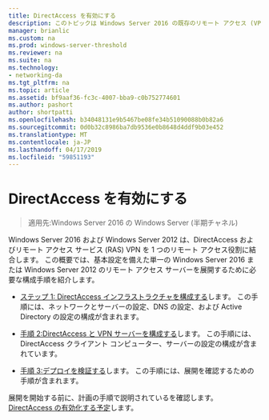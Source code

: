 ```yaml
---
title: DirectAccess を有効にする
description: このトピックは Windows Server 2016 の既存のリモート アクセス (VPN) のデプロイ ガイド追加 DirectAccess の一部です。
manager: brianlic
ms.custom: na
ms.prod: windows-server-threshold
ms.reviewer: na
ms.suite: na
ms.technology:
- networking-da
ms.tgt_pltfrm: na
ms.topic: article
ms.assetid: bf9aaf36-fc3c-4007-bba9-c0b752774601
ms.author: pashort
author: shortpatti
ms.openlocfilehash: b34048131e9b5467be08fe34b51090088b0b82a6
ms.sourcegitcommit: 0d0b32c8986ba7db9536e0b8648d4ddf9b03e452
ms.translationtype: MT
ms.contentlocale: ja-JP
ms.lasthandoff: 04/17/2019
ms.locfileid: "59851193"
---
```

# <a name="enable-directaccess"></a>DirectAccess を有効にする

>適用先:Windows Server 2016 の Windows Server (半期チャネル)

 Windows Server 2016 および Windows Server 2012 は、DirectAccess およびリモート アクセス サービス (RAS) VPN を 1 つのリモート アクセス役割に結合します。 この概要では、基本設定を備えた単一の Windows Server 2016 または Windows Server 2012 のリモート アクセス サーバーを展開するために必要な構成手順を紹介します。
  
-   [ステップ 1: DirectAccess インフラストラクチャを構成する](step-1-configure-da-inf-davpn.md)します。 この手順には、ネットワークとサーバーの設定、DNS の設定、および Active Directory の設定の構成が含まれます。  
  
-   [手順 2:DirectAccess と VPN サーバーを構成する](step-2-configure-server-davpn.md)します。 この手順には、DirectAccess クライアント コンピューター、サーバーの設定の構成が含まれています。  
  
-   [手順 3:デプロイを検証する](step-3-verify-davpn.md)します。 この手順には、展開を確認するための手順が含まれます。  
  
展開を開始する前に、計画の手順で説明されているを確認します。 [DirectAccess の有効化する予定](Plan-to-Enable-DirectAccess.md)します。  
  


